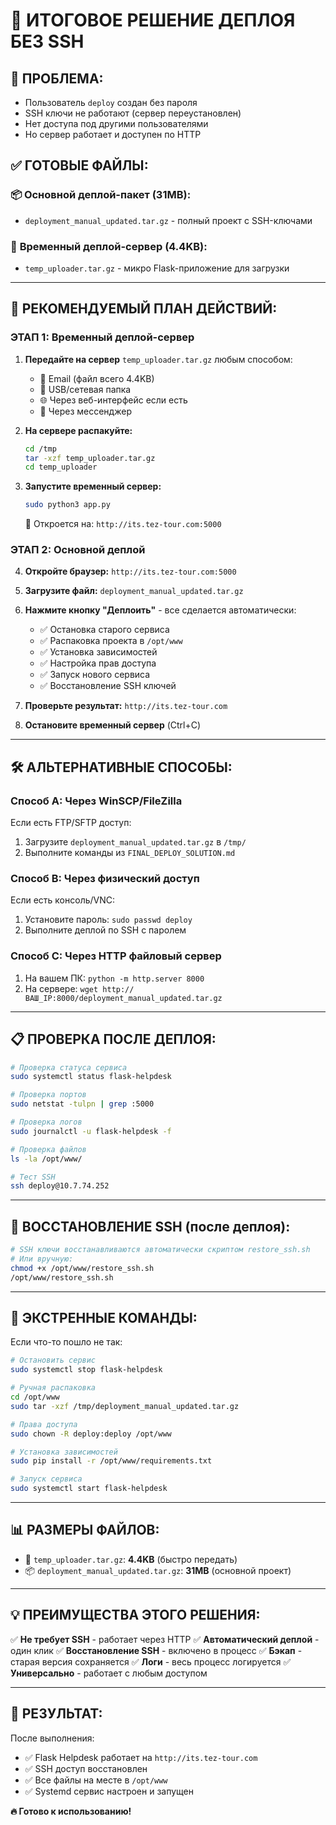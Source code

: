# 🎯 ИТОГОВОЕ РЕШЕНИЕ ДЕПЛОЯ БЕЗ SSH

## 🚨 **ПРОБЛЕМА:**
- Пользователь `deploy` создан без пароля
- SSH ключи не работают (сервер переустановлен)
- Нет доступа под другими пользователями
- Но сервер работает и доступен по HTTP

## ✅ **ГОТОВЫЕ ФАЙЛЫ:**

### 📦 **Основной деплой-пакет (31MB):**
- `deployment_manual_updated.tar.gz` - полный проект с SSH-ключами

### 🚀 **Временный деплой-сервер (4.4KB):**
- `temp_uploader.tar.gz` - микро Flask-приложение для загрузки

---

## 🎯 **РЕКОМЕНДУЕМЫЙ ПЛАН ДЕЙСТВИЙ:**

### **ЭТАП 1: Временный деплой-сервер**

1. **Передайте на сервер** `temp_uploader.tar.gz` любым способом:
   - 📧 Email (файл всего 4.4KB)
   - 💾 USB/сетевая папка
   - 🌐 Через веб-интерфейс если есть
   - 📱 Через мессенджер

2. **На сервере распакуйте:**
   ```bash
   cd /tmp
   tar -xzf temp_uploader.tar.gz
   cd temp_uploader
   ```

3. **Запустите временный сервер:**
   ```bash
   sudo python3 app.py
   ```
   📡 Откроется на: `http://its.tez-tour.com:5000`

### **ЭТАП 2: Основной деплой**

4. **Откройте браузер:** `http://its.tez-tour.com:5000`

5. **Загрузите файл:** `deployment_manual_updated.tar.gz`

6. **Нажмите кнопку "Деплоить"** - все сделается автоматически:
   - ✅ Остановка старого сервиса
   - ✅ Распаковка проекта в `/opt/www`
   - ✅ Установка зависимостей
   - ✅ Настройка прав доступа
   - ✅ Запуск нового сервиса
   - ✅ Восстановление SSH ключей

7. **Проверьте результат:** `http://its.tez-tour.com`

8. **Остановите временный сервер** (Ctrl+C)

---

## 🛠️ **АЛЬТЕРНАТИВНЫЕ СПОСОБЫ:**

### **Способ A: Через WinSCP/FileZilla**
Если есть FTP/SFTP доступ:
1. Загрузите `deployment_manual_updated.tar.gz` в `/tmp/`
2. Выполните команды из `FINAL_DEPLOY_SOLUTION.md`

### **Способ B: Через физический доступ**
Если есть консоль/VNC:
1. Установите пароль: `sudo passwd deploy`
2. Выполните деплой по SSH с паролем

### **Способ C: Через HTTP файловый сервер**
1. На вашем ПК: `python -m http.server 8000`
2. На сервере: `wget http://ВАШ_IP:8000/deployment_manual_updated.tar.gz`

---

## 📋 **ПРОВЕРКА ПОСЛЕ ДЕПЛОЯ:**

```bash
# Проверка статуса сервиса
sudo systemctl status flask-helpdesk

# Проверка портов
sudo netstat -tulpn | grep :5000

# Проверка логов
sudo journalctl -u flask-helpdesk -f

# Проверка файлов
ls -la /opt/www/

# Тест SSH
ssh deploy@10.7.74.252
```

---

## 🔧 **ВОССТАНОВЛЕНИЕ SSH (после деплоя):**

```bash
# SSH ключи восстанавливаются автоматически скриптом restore_ssh.sh
# Или вручную:
chmod +x /opt/www/restore_ssh.sh
/opt/www/restore_ssh.sh
```

---

## 🚨 **ЭКСТРЕННЫЕ КОМАНДЫ:**

Если что-то пошло не так:

```bash
# Остановить сервис
sudo systemctl stop flask-helpdesk

# Ручная распаковка
cd /opt/www
sudo tar -xzf /tmp/deployment_manual_updated.tar.gz

# Права доступа
sudo chown -R deploy:deploy /opt/www

# Установка зависимостей
sudo pip install -r /opt/www/requirements.txt

# Запуск сервиса
sudo systemctl start flask-helpdesk
```

---

## 📊 **РАЗМЕРЫ ФАЙЛОВ:**

- 🚀 `temp_uploader.tar.gz`: **4.4KB** (быстро передать)
- 📦 `deployment_manual_updated.tar.gz`: **31MB** (основной проект)

---

## 💡 **ПРЕИМУЩЕСТВА ЭТОГО РЕШЕНИЯ:**

✅ **Не требует SSH** - работает через HTTP
✅ **Автоматический деплой** - один клик
✅ **Восстановление SSH** - включено в процесс
✅ **Бэкап** - старая версия сохраняется
✅ **Логи** - весь процесс логируется
✅ **Универсально** - работает с любым доступом

---

## 🎉 **РЕЗУЛЬТАТ:**

После выполнения:
- ✅ Flask Helpdesk работает на `http://its.tez-tour.com`
- ✅ SSH доступ восстановлен
- ✅ Все файлы на месте в `/opt/www`
- ✅ Systemd сервис настроен и запущен

**🔥 Готово к использованию!**
